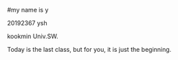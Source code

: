 #my name is y

20192367     ysh

kookmin Univ.SW.

Today is the last class, but for you, it is just the beginning.
